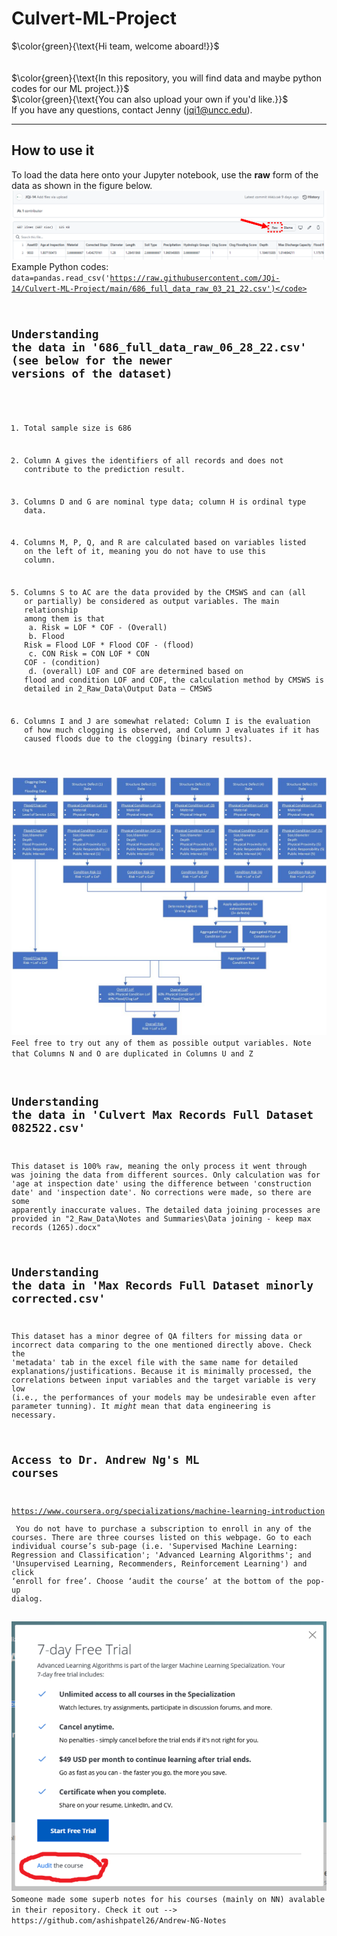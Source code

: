 # Culvert-ML-Project

$\color{green}{\text{Hi team, welcome aboard!}}$<br/>
<br/>
<br/>
$\color{green}{\text{In this repository, you will find data and maybe python codes for our ML project.}}$<br/>
$\color{green}{\text{You can also upload your own if you'd like.}}$<br/>
If you have any questions, contact Jenny (jqi1@uncc.edu).


***

## How to use it
To load the data here onto your Jupyter notebook, use the **raw** form of the data as shown in the figure below.<br/>
<img src="https://github.com/JQi-14/Culvert-ML-Project/blob/main/Misc./note.png?raw=true" />
Example Python codes:<br/>
<code>data=pandas.read_csv('https://raw.githubusercontent.com/JQi-14/Culvert-ML-Project/main/686_full_data_raw_03_21_22.csv')</code><br/>

## Understanding the data in '686_full_data_raw_06_28_22.csv' (see below for the newer versions of the dataset)
1. Total sample size is 686<br/>
2. Column A gives the identifiers of all records and does not contribute to the prediction result. <br/>
3. Columns D and G are nominal type data; column H is ordinal type data.<br/>
4. Columns M, P, Q, and R are calculated based on variables listed on the left of it, meaning you do not have to use this column.<br/>
5. Columns S to AC are the data provided by the CMSWS and can (all or partially) be considered as output variables. The main relationship among them is that <br/>
         a. Risk = LOF * COF    - (Overall)<br/>
         b. Flood Risk = Flood LOF * Flood COF  - (flood)<br/>
         c. CON Risk = CON LOF * CON COF  - (condition)<br/>
         d. (overall) LOF and COF are determined based on flood and condition LOF and COF, the calculation method by CMSWS is detailed in 2_Raw_Data\Output Data – CMSWS<br/>

6. Columns I and J are somewhat related: Column I is the evaluation of how much clogging is observed, and Column J evaluates if it has caused floods due to the clogging (binary results). <br/>

<img src="https://github.com/JQi-14/Culvert-ML-Project/blob/main/Misc./Calculations%20Flow%20Chart.jpg?raw=true" />
Feel free to try out any of them as possible output variables. Note that Columns N and O are duplicated in Columns U and Z<br/>

## Understanding the data in 'Culvert Max Records Full Dataset 082522.csv'
This dataset is 100% raw, meaning the only process it went through was joining the data from different sources. Only calculation was for 'age at inspection date' using the difference between 'construction date' and 'inspection date'. No corrections were made, so there are some apparently inaccurate values. The detailed data joining processes are provided in </b>"2_Raw_Data\Notes and Summaries\Data joining - keep max records (1265).docx"</b>

## Understanding the data in 'Max Records Full Dataset minorly corrected.csv'
This dataset has a minor degree of QA filters for missing data or incorrect data comparing to the one mentioned directly above. Check the 'metadata' tab in the excel file with the same name for detailed explanations/justifications. Because it is minimally processed, the correlations between input variables and the target variable is very low (i.e., the performances of your models may be undesirable even after parameter tunning). It *might* mean that data engineering is necessary. 

## Access to Dr. Andrew Ng's ML courses
https://www.coursera.org/specializations/machine-learning-introduction <br/>
You do not have to purchase a subscription to enroll in any of the courses. There are three courses listed on this webpage. 
Go to each individual course’s sub-page (i.e. 'Supervised Machine Learning: Regression and Classification'; 'Advanced Learning Algorithms'; and 'Unsupervised Learning, Recommenders, Reinforcement Learning') and click ‘enroll for free’. Choose ‘audit the course’ at the bottom of the pop-up dialog. <br/>

<img src="https://github.com/JQi-14/Culvert-ML-Project/blob/main/Misc./corsara.png?raw=true" />
Someone made some superb notes for his courses (mainly on NN) avalable in their repository. Check it out --> https://github.com/ashishpatel26/Andrew-NG-Notes
